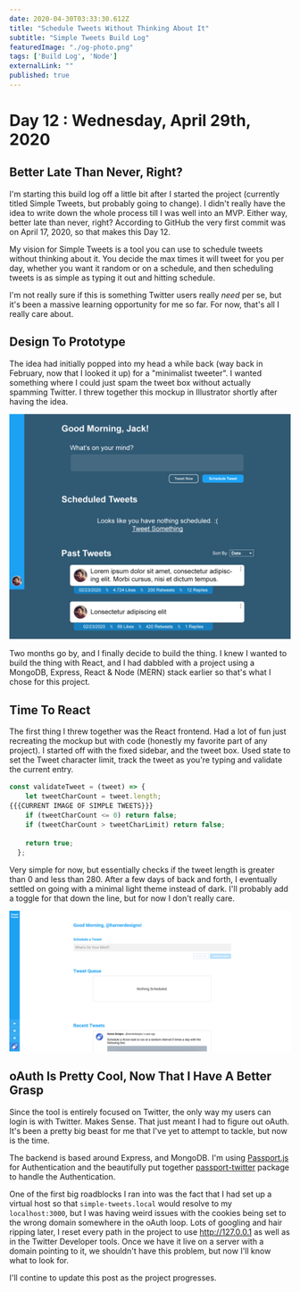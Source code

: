 ```yaml
---
date: 2020-04-30T03:33:30.612Z
title: "Schedule Tweets Without Thinking About It"
subtitle: "Simple Tweets Build Log" 
featuredImage: "./og-photo.png"
tags: ['Build Log', 'Node']
externalLink: ""
published: true 
---
```



# Day 12 : Wednesday, April 29th, 2020
## Better Late Than Never, Right?

I'm starting this build log off a little bit after I started the project (currently titled Simple Tweets, but probably going to change). I didn't really have the idea to write down the whole process till I was well into an MVP. Either way, better late than never, right? According to GitHub the very first commit was on April 17, 2020, so that makes this Day 12.

My vision for Simple Tweets is a tool you can use to schedule tweets without thinking about it. You decide the max times it will tweet for you per day, whether you want it random or on a schedule, and then scheduling tweets is as simple as typing it out and hitting schedule. 

I'm not really sure if this is something Twitter users really _need_ per se, but it's been a massive learning opportunity for me so far. For now, that's all I really care about. 

## Design To Prototype

The idea had initially popped into my head a while back (way back in February, now that I looked it up) for a "minimalist tweeter". I wanted something where I could just spam the tweet box without actually spamming Twitter. I threw together this mockup in Illustrator shortly after having the idea.

![Simple Tweets First Mockup](./Tweet-Scheduler-mockup.png)

Two months go by, and I finally decide to build the thing. I knew I wanted to build the thing with React, and I had dabbled with a project using a MongoDB, Express, React & Node (MERN) stack earlier so that's what I chose for this project. 

## Time To React

The first thing I threw together was the React frontend. Had a lot of fun just recreating the mockup but with code (honestly my favorite part of any project). I started off with the fixed sidebar, and the tweet box. Used state to set the Tweet character limit, track the tweet as you're typing and validate the current entry. 

```js
const validateTweet = (tweet) => {
    let tweetCharCount = tweet.length;
{{{CURRENT IMAGE OF SIMPLE TWEETS}}}
    if (tweetCharCount <= 0) return false;
    if (tweetCharCount > tweetCharLimit) return false;

    return true;
  };
```

Very simple for now, but essentially checks if the tweet length is greater than 0 and less than 280. After a few days of back and forth, I eventually settled on going with a minimal light theme instead of dark. I'll probably add a toggle for that down the line, but for now I don't really care. 

![Simple Tweets Now](simple-tweets-now.jpg)


## oAuth Is Pretty Cool, Now That I Have A Better Grasp 

Since the tool is entirely focused on Twitter, the only way my users can login is with Twitter. Makes Sense. That just meant I had to figure out oAuth. It's been a pretty big beast for me that I've yet to attempt to tackle, but now is the time. 

The backend is based around Express, and MongoDB. I'm using [Passport.js](http://www.passportjs.org/) for Authentication and the beautifully put together [passport-twitter](https://github.com/jaredhanson/passport-twitter) package to handle the Authentication. 

One of the first big roadblocks I ran into was the fact that I had set up a virtual host so that `simple-tweets.local` would resolve to my `localhost:3000`, but I was having weird issues with the cookies being set to the wrong domain somewhere in the oAuth loop. Lots of googling and hair ripping later, I reset every path in the project to use http://127.0.0.1 as well as in the Twitter Developer tools. Once we have it live on a server with a domain pointing to it, we shouldn't have this problem, but now I'll know what to look for. 

I'll contine to update this post as the project progresses. 